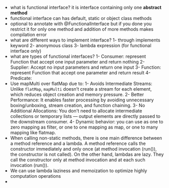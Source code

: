- what is functional interface? it is interface containing only one **abstract method**
- functional interface can has default, static or object class methods
- optional to annotate with @FunctionalInterface but if you done you restrict it for only one method and addition of more methods makes compilation error
- what are different ways to implement interface?
   1- through implements keyword
   2- anonymous class
   3- lambda expression (for functional interface only)
- what are types of functional interfaces?
  1- Consumer: represent Function that accept one input parameter and return nothing
  2- Supplier: Accept no input parameters and return one input
  3- Function: represent Function that accept one parameter and return result
  4- Predicate: 
- Use mapMulti over flatMap due to:
   1- Avoids Intermediate Streams: Unlike `flatMap`, `mapMulti` doesn’t create a stream for each element, which reduces object creation and memory pressure.
    2- Better Performance: It enables faster processing by avoiding unnecessary boxing/unboxing, stream creation, and function chaining.
    3- No Additional Allocations: You don't need to allocate intermediate collections or temporary lists — output elements are directly passed to the downstream consumer.
    4- Dynamic behavior: you can use as one to zero mapping as filter, or one to one mapping as map, or one to many mapping like flatmap.  
- When calling non-static methods, there is one main difference between a method reference and a lambda. A method reference calls the constructor immediately and only once (at method invocation (run()), the constructor is not called). On the other hand, lambdas are lazy. They call the constructor only at method invocation and at each such invocation (run()).
-  We can use lambda laziness and memoization to optimize highly computation operations
- 